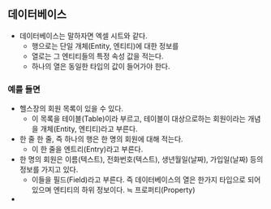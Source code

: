 ## 데이터베이스

- 데이터베이스는 말하자면 엑셀 시트와 같다.
	- 행으로는 단일 개체(Entity, 엔티티)에 대한 정보를
	- 열로는 그 엔티티들의 특정 속성 값을 적는다.
	- 하나의 열은 동일한 타입의 값이 들어가야 한다.

### 예를 들면

- 헬스장의 회원 목록이 있을 수 있다.
	- 이 목록을 테이블(Table)이라 부르고, 테이블이 대상으로하는 회원이라는 개념을 개체(Entity, 엔티티)라고 부른다.
- 한 줄 한 줄, 즉 하나의 행은 한 명의 회원에 대해 적는다.
	- 이 한 줄을 엔트리(Entry)라고 부른다.
- 한 명의 회원은 이름(텍스트), 전화번호(텍스트), 생년월일(날짜), 가입일(날짜) 등의 정보를 가지고 있다. 
	- 이들을 필드(Field)라고 부른다. 즉 데이터베이스의 열은 한가지 타입으로 되어있으며 엔티티의 하위 정보이다. ≒ 프로퍼티(Property)
- 
